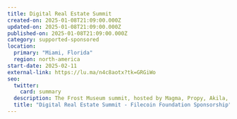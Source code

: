 ```yaml
---
title: Digital Real Estate Summit
created-on: 2025-01-08T21:09:00.000Z
updated-on: 2025-01-08T21:09:00.000Z
published-on: 2025-01-08T21:09:00.000Z
category: supported-sponsored
location:
  primary: "Miami, Florida"
  region: north-america
start-date: 2025-02-11
external-link: https://lu.ma/n4c8aotx?tk=GRGiWo
seo:
  twitter:
    card: summary
  description: The Frost Museum summit, hosted by Magma, Propy, Akila, Filecoin, and SustainaCities, explores how digital assets drive sustainable urban futures, from design to operations.
  title: "Digital Real Estate Summit - Filecoin Foundation Sponsorship"
---
```

